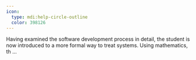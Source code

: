 ```yaml
---
icon:
  type: mdi:help-circle-outline
  color: 398126
---
```


Having examined the software development process in detail, the student is now introduced to a more formal way to treat systems. Using mathematics, th ... 
